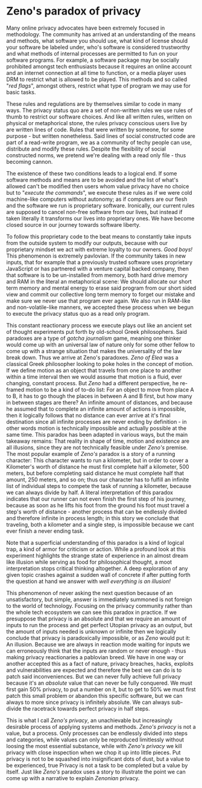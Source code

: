 # Zeno's paradox of privacy

Many online privacy advocates have been extremely focused in methodology. The community has arrived at an understanding of the means and methods, what software you should use, what kind of license should your software be labeled under, who's software is considered trustworthy and what methods of internal processes are permitted to fun on your software programs. For example, a software package may be socially prohibited amongst tech enthusiasts because it requires an online account and an internet connection at all time to function, or a media player uses DRM to restrict what is allowed to be played. This methods and so called "*red flags*", amongst others, restrict what type of program we may use for basic tasks.

These rules and regulations are by themselves similar to code in many ways. The privacy status quo are a set of non-written rules we use rules of thumb to restrict our software choices. And like all written rules, written on physical or metaphorical stone, the rules privacy conscious users live by are written lines of code. Rules that were written by someone, for some purpose - but written nonetheless. Said lines of social constructed code are part of a read-write program, we as a community of techy people can use, distribute and modify these rules. Despite the flexibility of social constructed norms, we pretend we're dealing with a read only file - thus becoming cannon.

The existence of these two conditions leads to a logical end. If some software methods and means are to be avoided and the list of what's allowed can't be modified then users whom value privacy have no choice but to "*execute the commands*", we execute these rules as if we were cold machine-like computers without autonomy; as if computers are our flesh and the software we run is proprietary software. Ironically, our current rules are supposed to cancel non-free software from our lives, but instead if taken literally it transforms our lives into proprietary ones. We have become closed source in our journey towards software liberty.

To follow this proprietary code to the beat means to constantly take inputs from the outside system to modify our outputs, because with our proprietary mindset we act with extreme loyalty to our owners. *Good boys!* This phenomenon is extremely pavlovian. If the community takes in new inputs, that for example that a previously trusted software uses proprietary JavaScript or has partnered with a venture capital backed company, then that software is to be un-installed from memory, both hard drive memory and RAM in the literal an metaphorical scene: We should allocate our short term memory and mental energy to erase said program from our short sided view and commit our collective long term memory to forget our mistake and make sure we never use that program ever again. We also run in RAM-like and non-volatile-like manners, we accepted these process when we begun to execute the privacy status quo as a read only program.

This constant reactionary process we execute plays out like an ancient set of thought experiments put forth by old-school Greek philosophers. Said paradoxes are a type of *gotcha journalism* game, meaning one thinker would come up with an universal law of nature only for some other fellow to come up with a strange situation that makes the universality of the law break down. Thus we arrive at Zeno's paradoxes. *Zeno of Elea* was a classical Greek philosopher looking to poke holes in the concept of motion. If we define motion as an object that travels from one place to another within a time interval then we would assume that motion is a fluid, ever changing, constant process. But *Zeno* had a different perspective, he re-framed motion to be a kind of to-do list: For an object to move from place A to B, it has to go though the places in between A and B first, but how many in between stages are there? An infinite amount of distances, and because he assumed that to complete an infinite amount of actions is impossible, then it logically follows that no distance can ever arrive at it's final destination since all infinite processes are never ending by definition - in other words motion is technically impossible and actually possible at the same time. This paradox has been adapted in various ways, but the main takeaway remains: That reality in shape of time, motion and existence are all illusions, since they are not technically feasible under *Zeno's* premise. The most popular example of *Zeno's* paradox is a story of a running character: This character wants to run a kilometer, but in order to cover a Kilometer's worth of distance he must first complete half a kilometer, 500 meters, but before completing said distance he must complete half that amount, 250 meters, and so on; thus our character has to fulfill an infinite list of individual steps to compete the task of running a kilometer, because we can always divide by half. A literal interpretation of this paradox indicates that our runner can not even finish the first step of his journey, because as soon as he lifts his foot from the ground his foot must travel a step's worth of distance - another process that can be endlessly divided and therefore infinite in process length; in this story we conclude that traveling, both a kilometer and a single step, is impossible because we cant ever finish a never ending task.

Note that a superficial understanding of this paradox is a kind of logical trap, a kind of armor for criticism or action. While a profound look at this experiment highlights the strange state of experience in an almost dream like illusion while serving as food for philosophical thought, a moot interpretation stops critical thinking altogether. A deep exploration of any given topic crashes against a sudden wall of concrete if after putting forth the question at hand we answer with *well everything is an illusion!*

This phenomenon of never asking the next question because of an unsatisfactory, but simple, answer is immediately summoned is not foreign to the world of technology. Focusing on the privacy community rather than the whole tech ecosystem we can see this paradox in practice. If we presuppose that privacy is an absolute and that we require an amount of inputs to run the process and get perfect Utopian privacy as an output, but the amount of inputs needed is unknown or infinite then we logically conclude that privacy is paradoxically impossible, or as *Zeno* would put it: An illusion. Because we are always in reaction mode waiting for inputs we can erroneously think that the inputs are random or never enough - thus making privacy reactionaries a pablovian breed. We have in one way or another accepted this as a fact of nature, privacy breaches, hacks, exploits and vulnerabilities are expected and therefore the best we can do is to patch said inconveniences. But we can never fully achieve full privacy because it's an *absolute* value that can never be fully conquered. We must first gain 50% privacy, to put a number on it, but to get to 50% we must first patch this small problem or abandon this specific software, but we can always to more since privacy is infinitely absolute. We can always sub-divide the racetrack towards perfect privacy in half steps.

This is what I call *Zeno's privacy*, an unachievable but increasingly desirable process of applying systems and methods. *Zeno's privacy* is not a value, but a process. Only processes can be endlessly divided into steps and categories, while values can only be reproduced limitlessly without loosing the most essential substance, while with *Zeno's privacy* we kill privacy with close inspection when we chop it up into little pieces. Put privacy is not to be squashed into insignificant dots of dust, but a value to be experienced, true Privacy is not a task to be completed but a value by itself. Just like *Zeno's* paradox uses a story to illustrate the point we can come up with a narrative to explain *Zenonian* privacy.

